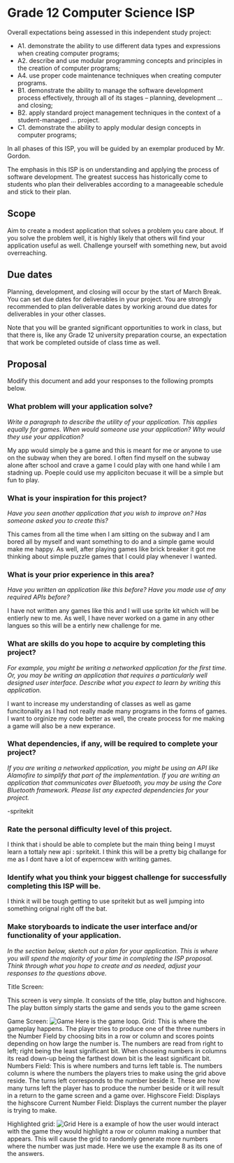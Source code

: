 # Grade 12 Computer Science ISP

Overall expectations being assessed in this independent study project:

* A1. 	demonstrate the ability to use different data types and expressions when creating computer programs;
* A2. 	describe and use modular programming concepts and principles in the creation of computer programs;
* A4. 	use proper code maintenance techniques when creating computer programs.
* B1. 	demonstrate the ability to manage the software development process effectively, through all of its stages – planning, development ... and closing;
* B2. 	apply standard project management techniques in the context of a student-managed ... project.
* C1. 	demonstrate the ability to apply modular design concepts in computer programs;

In all phases of this ISP, you will be guided by an exemplar produced by Mr. Gordon.

The emphasis in this ISP is on understanding and applying the process of software development. The greatest success has historically come to students who plan their deliverables according to a manageeable schedule and stick to their plan.

## Scope

Aim to create a modest application that solves a problem you care about. If you solve the problem well, it is highly likely that others will find your application useful as well. Challenge yourself with something new, but avoid overreaching.

## Due dates

Planning, development, and closing will occur by the start of March Break. You can set due dates for deliverables in your project. You are strongly recommended to plan deliverable dates by working around due dates for deliverables in your other classes.

Note that you will be granted significant opportunities to work in class, but that there is, like any Grade 12 university preparation course, an expectation that work be completed outside of class time as well.

## Proposal

Modify this document and add your responses to the following prompts below.

### What problem will your application solve?

*Write a paragraph to describe the utility of your application. This applies equally for games. When would someone use your application? Why would they use your application?*

My app would simply be a game and this is meant for me or anyone to use on the subway when they are bored. I often find myself on the subway alone after school and crave a game I could play with one hand while I am stadning up. Poeple could use my appliciton becuase it will be a simple but fun to play. 


### What is your inspiration for this project?

*Have you seen another application that you wish to improve on? Has someone asked you to create this?*

This cames from all the time when I am sitting on the subway and I am bored all by myself and want something to do and a simple game would make me happy. As well, after playing games like brick breaker it got me thinking about simple puzzle games that I could play whenever I wanted. 

### What is your prior experience in this area?

*Have you written an application like this before? Have you made use of any required APIs before?*

I have not written any games like this and I will use sprite kit which will be entierly new to me. As well, I have never worked on a game in any other langues so this will be a entirly new challenge for me. 

### What are skills do you hope to acquire by completing this project?

*For example, you might be writing a networked application for the first time. Or, you may be writing an application that requires a particularly well designed user interface. Describe what you expect to learn by writing this application.*

I want to increase my understanding of classes as well as game funcitonality as I had not really made many programs in the forms of games. I want to orginize my code better as well, the create process for me making a game will also be a new experance. 

### What dependencies, if any, will be required to complete your project?

*If you are writing a networked application, you might be using an API like Alamofire to simplify that part of the implementation. If you are writing an application that communicates over Bluetooth, you may be using the Core Bluetooth framework. Please list any expected dependencies for your project.*

-spritekit 

### Rate the personal difficulty level of this project.

I think that i should be able to complete but the main thing being I muyst learn a tottaly new api : spritekit. I think this will be a pretty big challange for me as I dont have a lot of experncew with writing games. 

### Identify what you think your biggest challenge for successfully completing this ISP will be.

I think it will be tough getting to use spritekit but as well jumping into something orignal right off the bat.  

### Make storyboards to indicate the user interface and/or functionality of your application.

*In the section below, sketch out a plan for your application. This is where you will spend the majority of your time in completing the ISP proposal. Think through what you hope to create and as needed, adjust your responses to the questions above.*

Title Screen: 


This screen is very simple. It consists of the title, play button and highscore. The play button simply starts the game and sends you to the game screen

Game Screen:
![Game](https://github.com/rsgc-elder-a/ics4u-isp-Binmatch/blob/master/Binmatch/Game%20Screen.jpg?raw=true)
Here is the game loop.
Grid: 
This is where the gameplay happens. The player tries to produce one of the three numbers in the Number Field by choosing bits in a row or column and scores points depending on how large the number is. The numbers are read from right to left; right being the least significant bit. When choseing numbers in columns its read down-up being the farthest down bit is the least significant bit. 
Numbers Field:
This is where numbers and turns left table is. The numbers column is where the numbers the players tries to make using the grid above reside. The turns left corresponds to the number beside it. These are how many turns left the player has to produce the number beside or it will result in a return to the game screen and a game over. 
Highscore Field: 
Displays the highscore
Current Number Field:
Displays the current number the player is trying to make. 

Highlighted grid: 
![Grid](https://github.com/rsgc-elder-a/ics4u-isp-Binmatch/blob/master/Binmatch/Highlighted%20Grid.jpg?raw=true)
Here is a example of how the user would interact with the game they would highlight a row or column making a number that appears. This will cause the grid to randomly generate more numbers where the number was just made. Here we use the example 8 as its one of the answers. 








